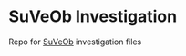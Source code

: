 # SuVeOb Investigation
Repo for [SuVeOb](https://presidentwarfield.github.io/SuVeOb/) investigation files
